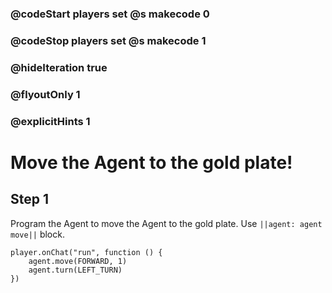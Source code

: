 ### @codeStart players set @s makecode 0
### @codeStop players set @s makecode 1

### @hideIteration true 
### @flyoutOnly 1
### @explicitHints 1


# Move the Agent to the gold plate!

## Step 1

Program the Agent to move the Agent to the gold plate. Use ``||agent: agent move||`` block. 



```ghost
player.onChat("run", function () {
    agent.move(FORWARD, 1)
    agent.turn(LEFT_TURN)
})

``` 